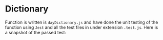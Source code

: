 # Dictionary

Function is written is `dayDictionary.js` and have done the unit testing of the function using `Jest` and all the test files in under extension `.test.js`.
Here is a snapshot of the passed test: 

